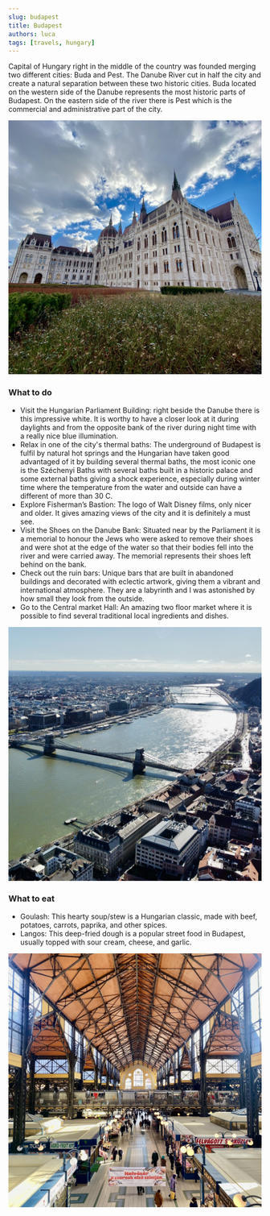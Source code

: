 ```yaml
---
slug: budapest
title: Budapest
authors: luca
tags: [travels, hungary]
---
```


Capital of Hungary right in the middle of the country was founded merging two different cities: Buda and Pest.
The Danube River cut in half the city and create a natural separation between these two historic cities.
Buda located on the western side of the Danube represents the most historic parts of Budapest.
On the eastern side of the river there is Pest which is the commercial and administrative part of the city.

<!--truncate-->

![Parliament](./first.jpg)

### What to do
- Visit the Hungarian Parliament Building: right beside the Danube there is this impressive white. It is worthy to have a closer look at it during daylights and from the opposite bank of the river during night time with a really nice blue illumination.
- Relax in one of the city's thermal baths: The underground of Budapest is fulfil by natural hot springs and the Hungarian have taken good advantaged of it by building several thermal baths, the most iconic one is the Széchenyi Baths with several baths built in a historic palace and some external baths giving a shock experience, especially during winter time where the temperature from the water and outside can have a different of more than 30 C.
- Explore Fisherman’s Bastion: The logo of Walt Disney films, only nicer and older. It gives amazing views of the city and it is definitely a must see.
- Visit the Shoes on the Danube Bank: Situated near by the Parliament it is a memorial to honour the Jews who were asked to remove their shoes and were shot at the edge of the water so that their bodies fell into the river and were carried away. The memorial represents their shoes left behind on the bank.
- Check out the ruin bars: Unique bars that are built in abandoned buildings and decorated with eclectic artwork, giving them a vibrant and international atmosphere. They are a labyrinth and I was astonished by how small they look from the outside.
- Go to the Central market Hall: An amazing two floor market where it is possible to find several traditional local ingredients and dishes.

![Danube River](./second.jpg)

### What to eat
- Goulash: This hearty soup/stew is a Hungarian classic, made with beef, potatoes, carrots, paprika, and other spices.
- Langos: This deep-fried dough is a popular street food in Budapest, usually topped with sour cream, cheese, and garlic.

![Central market Hall](./third.jpg)